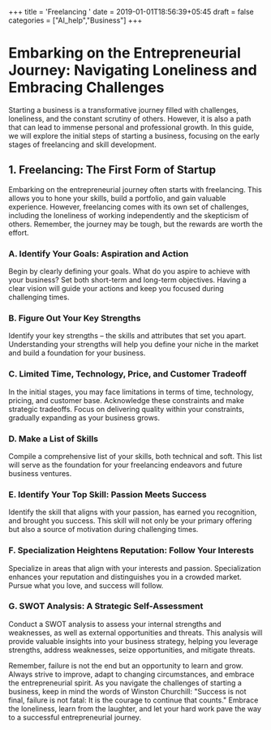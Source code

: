 +++
title = 'Freelancing '
date = 2019-01-01T18:56:39+05:45
draft = false
categories = ["AI_help","Business"]
+++

# Embarking on the Entrepreneurial Journey: Navigating Loneliness and Embracing Challenges

Starting a business is a transformative journey filled with challenges, loneliness, and the constant scrutiny of others. However, it is also a path that can lead to immense personal and professional growth. In this guide, we will explore the initial steps of starting a business, focusing on the early stages of freelancing and skill development.

## 1. Freelancing: The First Form of Startup

Embarking on the entrepreneurial journey often starts with freelancing. This allows you to hone your skills, build a portfolio, and gain valuable experience. However, freelancing comes with its own set of challenges, including the loneliness of working independently and the skepticism of others. Remember, the journey may be tough, but the rewards are worth the effort.

### A. Identify Your Goals: Aspiration and Action

Begin by clearly defining your goals. What do you aspire to achieve with your business? Set both short-term and long-term objectives. Having a clear vision will guide your actions and keep you focused during challenging times.

### B. Figure Out Your Key Strengths

Identify your key strengths – the skills and attributes that set you apart. Understanding your strengths will help you define your niche in the market and build a foundation for your business.

### C. Limited Time, Technology, Price, and Customer Tradeoff

In the initial stages, you may face limitations in terms of time, technology, pricing, and customer base. Acknowledge these constraints and make strategic tradeoffs. Focus on delivering quality within your constraints, gradually expanding as your business grows.

### D. Make a List of Skills

Compile a comprehensive list of your skills, both technical and soft. This list will serve as the foundation for your freelancing endeavors and future business ventures.

### E. Identify Your Top Skill: Passion Meets Success

Identify the skill that aligns with your passion, has earned you recognition, and brought you success. This skill will not only be your primary offering but also a source of motivation during challenging times.

### F. Specialization Heightens Reputation: Follow Your Interests

Specialize in areas that align with your interests and passion. Specialization enhances your reputation and distinguishes you in a crowded market. Pursue what you love, and success will follow.

### G. SWOT Analysis: A Strategic Self-Assessment

Conduct a SWOT analysis to assess your internal strengths and weaknesses, as well as external opportunities and threats. This analysis will provide valuable insights into your business strategy, helping you leverage strengths, address weaknesses, seize opportunities, and mitigate threats.

Remember, failure is not the end but an opportunity to learn and grow. Always strive to improve, adapt to changing circumstances, and embrace the entrepreneurial spirit. As you navigate the challenges of starting a business, keep in mind the words of Winston Churchill: "Success is not final, failure is not fatal: It is the courage to continue that counts." Embrace the loneliness, learn from the laughter, and let your hard work pave the way to a successful entrepreneurial journey.
